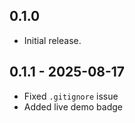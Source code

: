 ## 0.1.0

- Initial release.

## 0.1.1 - 2025-08-17
- Fixed `.gitignore` issue
- Added live demo badge